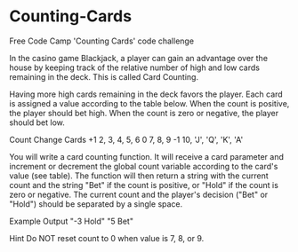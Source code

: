# Counting-Cards
Free Code Camp 'Counting Cards' code challenge


In the casino game Blackjack, a player can gain an advantage over the house by 
keeping track of the relative number of high and low cards remaining in the deck. 
This is called Card Counting.

Having more high cards remaining in the deck favors the player. Each card is 
assigned a value according to the table below. When the count is positive, 
the player should bet high. When the count is zero or negative, the player should bet low.
 
Count Change	Cards
+1	2, 3, 4, 5, 6
0	7, 8, 9
-1	10, 'J', 'Q', 'K', 'A'
 
You will write a card counting function. It will receive a card parameter and increment 
or decrement the global count variable according to the card's value (see table). 
The function will then return a string with the current count and the string "Bet" if the 
count is positive, or "Hold" if the count is zero or negative. The current count and the 
player's decision ("Bet" or "Hold") should be separated by a single space.
 
Example Output
"-3 Hold"
"5 Bet"
 
Hint
Do NOT reset count to 0 when value is 7, 8, or 9.
